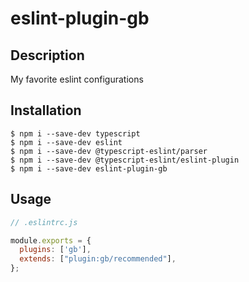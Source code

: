 # eslint-plugin-gb

## Description

My favorite eslint configurations

## Installation

```
$ npm i --save-dev typescript
$ npm i --save-dev eslint
$ npm i --save-dev @typescript-eslint/parser
$ npm i --save-dev @typescript-eslint/eslint-plugin
$ npm i --save-dev eslint-plugin-gb
```

## Usage

```js
// .eslintrc.js

module.exports = {
  plugins: ['gb'],
  extends: ["plugin:gb/recommended"],
};

```
